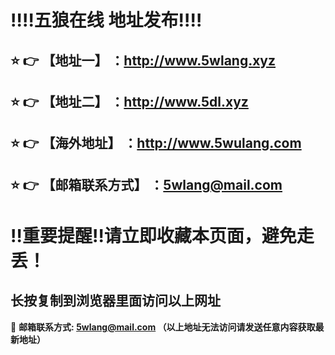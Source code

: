 :bangbang::bangbang:五狼在线 地址发布:bangbang::bangbang:
==
:star: :point_right: 【地址一】 ：http://www.5wlang.xyz
------
:star: :point_right: 【地址二】 ：http://www.5dl.xyz
------
:star: :point_right: 【海外地址】 ：http://www.5wulang.com
------
:star: :point_right: 【邮箱联系方式】 ：5wlang@mail.com
------
:bangbang:重要提醒:bangbang:请立即收藏本页面，避免走丢！
==

长按复制到浏览器里面访问以上网址
-

:e-mail: __邮箱联系方式: 5wlang@mail.com （以上地址无法访问请发送任意内容获取最新地址）__
